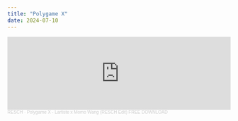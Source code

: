 ```yaml
---
title: "Polygame X"
date: 2024-07-10
---
```


<iframe width="100%" height="166" scrolling="no" frameborder="no" allow="autoplay" src="https://w.soundcloud.com/player/?url=https%3A//api.soundcloud.com/tracks/1683758616&color=%236340b9&auto_play=false&hide_related=false&show_comments=true&show_user=true&show_reposts=false&show_teaser=true"></iframe><div style="font-size: 10px; color: #cccccc;line-break: anywhere;word-break: normal;overflow: hidden;white-space: nowrap;text-overflow: ellipsis; font-family: Interstate,Lucida Grande,Lucida Sans Unicode,Lucida Sans,Garuda,Verdana,Tahoma,sans-serif;font-weight: 100;"><a href="https://soundcloud.com/djresch" title="RESCH" target="_blank" style="color: #cccccc; text-decoration: none;">RESCH</a> · <a href="https://soundcloud.com/djresch/polygame-x-lartiste-x-momo-wang-resch-edit-free-download" title="Polygame X - Lartiste x Momo Wang (RESCH Edit) FREE DOWNLOAD" target="_blank" style="color: #cccccc; text-decoration: none;">Polygame X - Lartiste x Momo Wang (RESCH Edit) FREE DOWNLOAD</a></div>